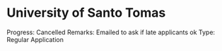 # University of Santo Tomas

Progress: Cancelled
Remarks: Emailed to ask if late applicants ok
Type: Regular Application
